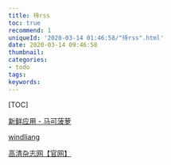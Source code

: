 ```yaml
---
title: 待rss
toc: true
recommend: 1
uniqueId: '2020-03-14 01:46:58/"待rss".html'
date: 2020-03-14 09:46:58
thumbnail:
categories:
- todo
tags:
keywords:
---
```


[TOC]

<!--more-->

[新鲜应用 - 马可菠萝](https://www.macbl.com/app/new?&page=1)

[windliang](https://windliang.cc/)

[高清杂志网【官网】](http://www.gqzzw.com/)
